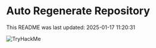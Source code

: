 # Auto Regenerate Repository

This README was last updated: 2025-01-17 11:20:31

 ![TryHackMe](https://tryhackme.com/badge/533634)